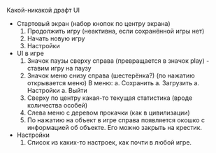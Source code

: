 Какой-никакой драфт UI

* Стартовый экран (набор кнопок по центру экрана)
	1. Продолжить игру (неактивна, если сохранённой игры нет)
 	1. Начать новую игру
 	1. Настройки
* UI в игре
	1. Значок паузы сверху справа (превращается в значок play) - ставим игру на паузу
	1. Значок меню снизу справа (шестерёнка?) (по нажатию открывается меню)
		В меню:
		a. Сохранить
		а. Загрузить
		а. Настройки
		а. Выйти
	1. Сверху по центру какая-то текущая статистика (вроде количества особей)
	1. Слева меню с деревом прокачки (как в цивилизации)
	1. По нажатию на объект в игре справа появляется окошко с информацией об объекте. Его можно закрыть на крестик.
* Настройки
	1. Список из каких-то настроек, как почти в любой игре.
